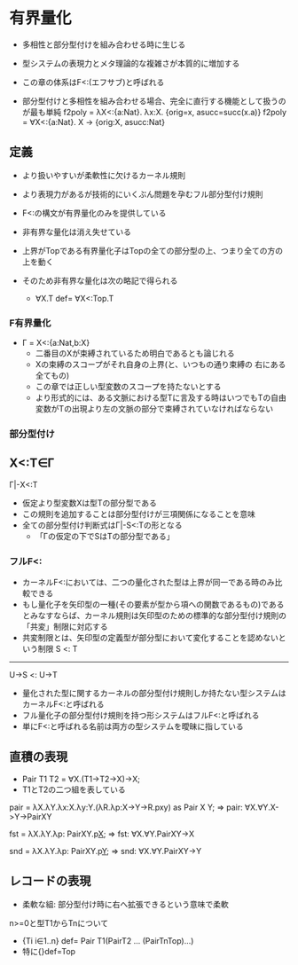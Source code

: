 # 有界量化
- 多相性と部分型付けを組み合わせる時に生じる
- 型システムの表現力とメタ理論的な複雑さが本質的に増加する
- この章の体系はF<:(エフサブ)と呼ばれる

- 部分型付けと多相性を組み合わせる場合、完全に直行する機能として扱うのが最も単純
f2poly = λX<:{a:Nat}. λx:X. {orig=x, asucc=succ(x.a)}
f2poly = ∀X<:{a:Nat}. X -> {orig:X, asucc:Nat}

## 定義
- より扱いやすいが柔軟性に欠けるカーネル規則
- より表現力があるが技術的にいくぶん問題を孕むフル部分型付け規則

- F<:の構文が有界量化のみを提供している
- 非有界な量化は消え失せている
- 上界がTopである有界量化子はTopの全ての部分型の上、つまり全ての方の上を動く
- そのため非有界な量化は次の略記で得られる
  - ∀X.T def= ∀X<:Top.T

### F有界量化
- Γ = X<:{a:Nat,b:X}
  - 二番目のXが束縛されているため明白であるとも論じれる
  - Xの束縛のスコープがそれ自身の上界(と、いつもの通り束縛の
  右にある全てもの)
  - この章では正しい型変数のスコープを持たないとする
  - より形式的には、ある文脈における型Tに言及する時はいつでもTの自由変数がTの出現より左の文脈の部分で束縛されていなければならない

### 部分型付け
X<:T∈Γ
-------
Γ|-X<:T

- 仮定より型変数Xは型Tの部分型である
- この規則を追加することは部分型付けが三項関係になることを意味
- 全ての部分型付け判断式はΓ|-S<:Tの形となる
  - 「Γの仮定の下でSはTの部分型である」

### フルF<:
- カーネルF<:においては、二つの量化された型は上界が同一である時のみ比較できる
- もし量化子を矢印型の一種(その要素が型から項への関数であるもの)であるとみなすならば、カーネル規則は矢印型のための標準的な部分型付け規則の「共変」制限に対応する
- 共変制限とは、矢印型の定義型が部分型において変化することを認めないという制限
   S <: T
------------
U->S <: U->T

- 量化された型に関するカーネルの部分型付け規則しか持たない型システムはカーネルF<:と呼ばれる
- フル量化子の部分型付け規則を持つ形システムはフルF<:と呼ばれる
- 単にF<:と呼ばれる名前は両方の型システムを曖昧に指している

## 直積の表現
- Pair T1 T2 = ∀X.(T1->T2->X)->X;
- T1とT2の二つ組を表している

pair = λX.λY.λx:X.λy:Y.(λR.λp:X->Y->R.pxy) as Pair X Y;
=> pair: ∀X.∀Y.X->Y->PairXY

fst = λX.λY.λp: PairXY.p[X](λx:X.λy:Y.x);
=> fst: ∀X.∀Y.PairXY->X

snd = λX.λY.λp: PairXY.p[Y](λx.X.λy:Y.y);
=> snd: ∀X.∀Y.PairXY->Y

## レコードの表現
- 柔軟な組: 部分型付け時に右へ拡張できるという意味で柔軟

n>=0と型T1からTnについて
- {Ti i∈1..n} def= Pair T1(PairT2 ... (PairTnTop)...)
- 特に{}def=Top

